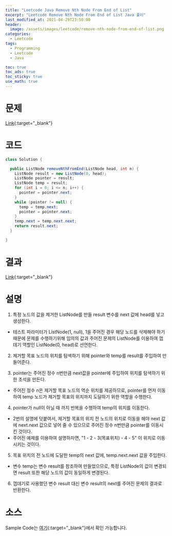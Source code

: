 ```yaml
---
title: "Leetcode Java Remove Nth Node From End of List"
excerpt: "Leetcode Remove Nth Node From End of List Java 풀이"
last_modified_at: 2021-04-29T23:50:00
header:
  image: /assets/images/leetcode/remove-nth-node-from-end-of-list.png
categories:
  - Leetcode
tags:
  - Programming
  - Leetcode
  - Java

toc: true
toc_ads: true
toc_sticky: true
use_math: true
---
```

# 문제
[Link](https://leetcode.com/problems/remove-nth-node-from-end-of-list/){:target="_blank"}

# 코드
```java
class Solution {

  public ListNode removeNthFromEnd(ListNode head, int n) {
    ListNode result = new ListNode(0, head);
    ListNode pointer = result;
    ListNode temp = result;
    for (int i = 0; i <= n; i++) {
      pointer = pointer.next;
    }
    while (pointer != null) {
      temp = temp.next;
      pointer = pointer.next;
    }
    temp.next = temp.next.next;
    return result.next;
  }

}
```

# 결과
[Link](https://leetcode.com/submissions/detail/486695652/){:target="_blank"}

# 설명
1. 특정 노드의 값을 제거한 ListNode를 만들 result 변수를 next 값에 head를 넣고 생성한다.
  - 테스트 파라미터가 ListNode(1, null), 1을 주어진 경우 해당 노드를 삭제해야 하기 때문에 문제를 수행하기위해 임의의 값과 주어진 문제의 ListNode를 이용하여 껍데기 역할인 ListNode(0, head)로 선언한다.

2. 제거할 목표 노드의 위치를 탐색하기 위해 pointer와 temp를 result를 주입하여 만들어준다.

3. pointer는 주어진 정수 n번만큼 next값을 pointer에 주입하여 위치를 탐색하기 위한 초석을 만든다.
  - 주어진 정수 n은 제거할 목표 노드의 역순 위치를 제공하므로, pointer를 먼저 이동하여 temp 노드가 제거할 목표의 위치까지 도달하기 위한 역할을 수행한다.

4. pointer가 null이 아닐 때 까지 반복을 수행하여 temp의 위치를 이동한다.
  - 2번의 설명에 덧붙여서, 제거할 목표의 위치 전 노드의 위치로 이동을 해야 next 값에 next.next 값으로 넣어 줄 수 있으므로 주어진 정수 n번만큼 pointer를 이동시킨 것이다.
  - 주어진 예제를 이용하여 설명하자면, "1 - 2 - 3(목표위치) - 4 - 5" 이 위치로 이동시키는 것이다.

5. 목표 위치의 전 노드에 도달한 temp의 next 값에, temp.next.next 값을 주입한다.
  - 변수 temp는 변수 result를 참조하여 만들었으므로, 특정 ListNode의 값이 변경되면 result 또한 해당 노드의 값이 동일하게 변경된다.

6. 껍데기로 사용했던 변수 result 대신 변수 result의 next를 주어진 문제의 결과로 반환한다.

# 소스
Sample Code는 [여기](https://github.com/GracefulSoul/leetcode/blob/master/src/main/java/gracefulsoul/problems/RemoveNthNodeFromEndOfList.java){:target="_blank"}에서 확인 가능합니다.